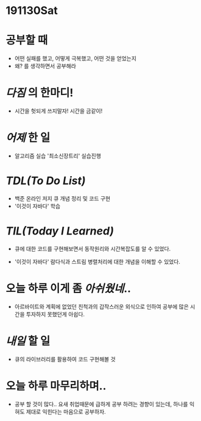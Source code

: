 # 191130Sat

# 공부할 때

- 어떤 실패를 했고, 어떻게 극복했고, 어떤 것을 얻었는지
- 왜? 를 생각하면서 공부해라

# _다짐_ 의 한마디!

- 시간을 헛되게 쓰지말자! 시간을 금같이!

# _어제_ 한 일

- 알고리즘 실습 '최소신장트리' 실습진행

# _TDL(To Do List)_

- 백준 온라인 저지 큐 개념 정리 및 코드 구현
- '이것이 자바다' 학습

# _TIL(Today I Learned)_

- 큐에 대한 코드를 구현해보면서 동작원리와 시간복잡도를 알 수 있었다.
- '이것이 자바다' 람다식과 스트림 병렬처리에 대한 개념을 이해할 수 있었다.

   <!-- # _독서_ 하는 여유를 가져라! -->

<!-- # 개발자라면 _운동_ 은 필수!

- 헬스458일차 in 메모리피트니스 am.07:30~09:00 -->

  <!-- # 오늘 읽은 _it 개발, 기술 관련 기사, 블로그_ -->

# 오늘 하루 이게 좀 _아쉬웠네_..

- 아르바이트와 계획에 없었던 친척과의 갑작스러운 외식으로 인하여 공부에 많은 시간을 투자하지 못했던게 아쉽다.

# _내일_ 할 일

- 큐의 라이브러리를 활용하여 코드 구현해볼 것

# 오늘 하루 마무리하며..

- 공부 할 것이 많다.. 요새 취업때문에 급하게 공부 하려는 경향이 있는데, 하나를 익혀도 제대로 익힌다는 마음으로 공부하자.
